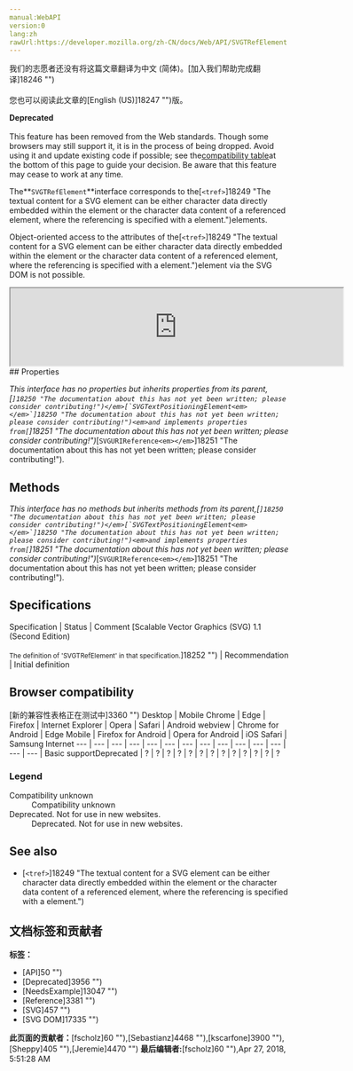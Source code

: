 ```yaml
---
manual:WebAPI
version:0
lang:zh
rawUrl:https://developer.mozilla.org/zh-CN/docs/Web/API/SVGTRefElement
---
```




<bdi>我们的志愿者还没有将这篇文章翻译为<bdi>中文 (简体)</bdi>。[加入我们帮助完成翻译]18246 "")<br></br>您也可以阅读此文章的[English (US)]18247 "")版。</bdi>






**Deprecated**<br></br>This feature has been removed from the Web standards. Though some browsers may still support it, it is in the process of being dropped. Avoid using it and update existing code if possible; see the[compatibility table](%3179#Browser_compatibility "")at the bottom of this page to guide your decision. Be aware that this feature may cease to work at any time.





The**`SVGTRefElement`**interface corresponds to the[`<tref>`]18249 "The textual content for a <text> SVG element can be either character data directly embedded within the <text> element or the character data content of a referenced element, where the referencing is specified with a <tref> element.")elements.



Object-oriented access to the attributes of the[`<tref>`]18249 "The textual content for a <text> SVG element can be either character data directly embedded within the <text> element or the character data content of a referenced element, where the referencing is specified with a <tref> element.")element via the SVG DOM is not possible.

<iframe src='https://mdn.mozillademos.org/en-US/docs/Web/API/SVGTRefElement$samples/inheritance_diagram?revision=1377413' width='600' height='140'></iframe>
## Properties<a name="Properties"></a>


<em>This interface has no properties but inherits properties from its parent,[``]18250 "The documentation about this has not yet been written; please consider contributing!")</em>[`SVGTextPositioningElement<em></em>`]18250 "The documentation about this has not yet been written; please consider contributing!")<em>and implements properties from[``]18251 "The documentation about this has not yet been written; please consider contributing!")</em>[`SVGURIReference<em></em>`]18251 "The documentation about this has not yet been written; please consider contributing!")<em>.</em>


## Methods<a name="Methods"></a>


<em>This interface has no methods but inherits methods from its parent,[``]18250 "The documentation about this has not yet been written; please consider contributing!")</em>[`SVGTextPositioningElement<em></em>`]18250 "The documentation about this has not yet been written; please consider contributing!")<em>and implements properties from[``]18251 "The documentation about this has not yet been written; please consider contributing!")</em>[`SVGURIReference<em></em>`]18251 "The documentation about this has not yet been written; please consider contributing!")<em>.</em>


## Specifications<a name="Specifications"></a>
Specification | Status | Comment 
[Scalable Vector Graphics (SVG) 1.1 (Second Edition)<br></br><small>The definition of &#39;SVGTRefElement&#39; in that specification.</small>]18252 "") | Recommendation | Initial definition 


## Browser compatibility<a name="Browser_compatibility"></a>
[新的兼容性表格正在测试中<i></i>]3360 "")
<abbr>Desktop<i></i></abbr> | <abbr>Mobile<i></i></abbr> 
<abbr>Chrome<i></i></abbr> | <abbr>Edge<i></i></abbr> | <abbr>Firefox<i></i></abbr> | <abbr>Internet Explorer<i></i></abbr> | <abbr>Opera<i></i></abbr> | <abbr>Safari<i></i></abbr> | <abbr>Android webview<i></i></abbr> | <abbr>Chrome for Android<i></i></abbr> | <abbr>Edge Mobile<i></i></abbr> | <abbr>Firefox for Android<i></i></abbr> | <abbr>Opera for Android<i></i></abbr> | <abbr>iOS Safari<i></i></abbr> | <abbr>Samsung Internet<i></i></abbr> 
 ---  |  ---  |  ---  |  ---  |  ---  |  ---  |  ---  |  ---  |  ---  |  ---  |  ---  |  ---  |  ---  |  ---  | 
Basic support<abbr>Deprecated<i></i></abbr> | <abbr>?</abbr> | <abbr>?</abbr> | <abbr>?</abbr> | <abbr>?</abbr> | <abbr>?</abbr> | <abbr>?</abbr> | <abbr>?</abbr> | <abbr>?</abbr> | <abbr>?</abbr> | <abbr>?</abbr> | <abbr>?</abbr> | <abbr>?</abbr> | <abbr>?</abbr> 


### Legend<a name="Legend"></a>
<dl><dt id=''><abbr>Compatibility unknown</abbr></dt><dd>Compatibility unknown</dd><dt id=''><abbr>Deprecated. Not for use in new websites.<i></i></abbr></dt><dd>Deprecated. Not for use in new websites.</dd></dl>

## See also<a name="See_also"></a>

* [`<tref>`]18249 "The textual content for a <text> SVG element can be either character data directly embedded within the <text> element or the character data content of a referenced element, where the referencing is specified with a <tref> element.")



## 文档标签和贡献者
**标签：**
* [API]50 "")
* [Deprecated]3956 "")
* [NeedsExample]13047 "")
* [Reference]3381 "")
* [SVG]457 "")
* [SVG DOM]17335 "")

**此页面的贡献者：**[fscholz]60 ""),[Sebastianz]4468 ""),[kscarfone]3900 ""),[Sheppy]405 ""),[Jeremie]4470 "")
**最后编辑者:**[fscholz]60 ""),<time>Apr 27, 2018, 5:51:28 AM</time>


